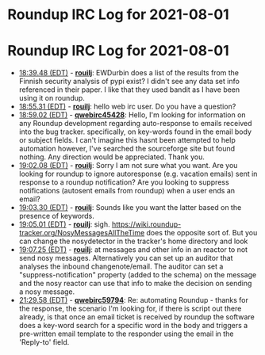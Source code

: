 # Roundup IRC Log for 2021-08-01 #
# Roundup IRC Log for 2021-08-01
* <a href="#18:39.48" id="18:39.48">18:39.48 (EDT)</a> - __[rouilj](https://github.com/rouilj)__: EWDurbin does a list of the results from the Finnish security analysis of pypi exist? I didn't see any data set info referenced in their paper. I like that they used bandit as I have been using it on roundup.
* <a href="#18:55.31" id="18:55.31">18:55.31 (EDT)</a> - __[rouilj](https://github.com/rouilj)__: hello web irc user. Do you have a question?
* <a href="#18:59.02" id="18:59.02">18:59.02 (EDT)</a> - __[qwebirc45428](https://github.com/qwebirc45428)__: Hello, I'm looking for information on any Roundup development regarding auto-response to emails received into the bug tracker. specifically, on key-words found in the email body or subject fields. I can't imagine this hasnt been attempted to help automation however, I've searched the  sourceforge site but found nothing. Any direction would be appreciated. Thank you.
* <a href="#19:02.08" id="19:02.08">19:02.08 (EDT)</a> - __[rouilj](https://github.com/rouilj)__: Sorry I am not sure what you want. Are you looking for roundup to ignore autoresponse (e.g. vacation emails) sent in response to a roundup notification? Are you looking to suppress notifications (autosent emails from roundup) when a user ends an email?
* <a href="#19:03.30" id="19:03.30">19:03.30 (EDT)</a> - __[rouilj](https://github.com/rouilj)__: Sounds like you want the latter based on the presence of keywords.
* <a href="#19:05.01" id="19:05.01">19:05.01 (EDT)</a> - __[rouilj](https://github.com/rouilj)__: sigh. <https://wiki.roundup-tracker.org/NosyMessagesAllTheTime> does the opposite sort of. But you can change the nosydetector in the tracker's home directory and look
* <a href="#19:07.25" id="19:07.25">19:07.25 (EDT)</a> - __[rouilj](https://github.com/rouilj)__: at messages and other info in an reactor to not send nosy messages. Alternatively you can set up an auditor that analyses the inbound changenote/email. The auditor can set a "suppress-notification" property (added to the schema) on the message and the nosy reactor can use that info to make the decision on sending a nosy message.
* <a href="#21:29.58" id="21:29.58">21:29.58 (EDT)</a> - __[qwebirc59794](https://github.com/qwebirc59794)__: Re: automating Roundup - thanks for the response, the scenario I'm looking for, if there is script out there already, is that once an email ticket is received by roundup the software does a key-word search for a specific word in the body and triggers a pre-written email template to the responder using the email in the 'Reply-to' field.
